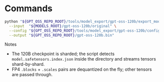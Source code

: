 # Commands

```bash
python "${GPT_OSS_REPO_ROOT}/tools/model_export/gpt-oss-120b/export_model_bin.py" \
  --input  "${MODELS_ROOT}/gpt-oss-120b/original" \
  --config "${GPT_OSS_REPO_ROOT}/tools/model_export/gpt-oss-120b/config.json" \
  --output "${GPT_OSS_REPO_ROOT}/gpt-oss-120b.bin"
```

Notes

- The 120B checkpoint is sharded; the script detects `model.safetensors.index.json` inside the directory and streams tensors shard-by-shard.
- FP4 `.blocks` + `.scales` pairs are dequantized on the fly; other tensors are passed through.
